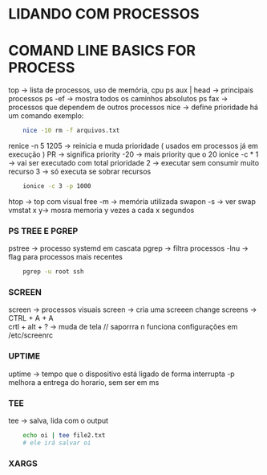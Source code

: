 # LIDANDO COM PROCESSOS

# COMAND LINE BASICS FOR PROCESS 
top -> lista de processos, uso de memória, cpu 
ps aux | head -> principais processos 
ps -ef -> mostra todos os caminhos absolutos 
ps fax -> processos que dependem de outros processos
nice -> define prioridade há um comando 
exemplo:
```BASH
    nice -10 rm -f arquivos.txt
```
renice -n 5 1205 -> reinicia e muda prioridade ( usados em processos já em execução ) 
    PR -> significa priority 
        -20 -> mais priority que o 20 
ionice -c *
    1 -> vai ser executado com total prioridade 
    2 -> executar sem consumir muito recurso
    3 -> só executa se sobrar recursos
```BASH
    ionice -c 3 -p 1000
```
htop -> top com visual
free -m -> memória utilizada
swapon -s -> ver swap
vmstat x y->  mosra memoria y vezes a cada x segundos

### PS TREE E PGREP

pstree -> processo systemd em cascata
pgrep -> filtra processos 
    -lnu -> flag para processos mais recentes 

```BASH
    pgrep -u root ssh
```

### SCREEN 
screen -> processos visuais 
screen -> cria uma screeen 
change screens -> CTRL + A + A  
crtl + alt + ?  -> muda de tela // saporrra n funciona 
configurações em /etc/screenrc

### UPTIME

uptime -> tempo que o dispositivo está ligado de forma interrupta
    -p melhora a entrega do horario, sem ser em ms

### TEE

tee -> salva, lida com o output 

```BASH 
    echo oi | tee file2.txt
    # ele irá salvar oi
```
### XARGS
